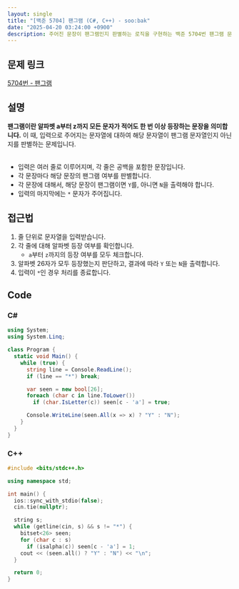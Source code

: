 ```yaml
---
layout: single
title: "[백준 5704] 팬그램 (C#, C++) - soo:bak"
date: "2025-04-20 03:24:00 +0900"
description: 주어진 문장이 팬그램인지 판별하는 로직을 구현하는 백준 5704번 팬그램 문제의 C# 및 C++ 풀이 및 해설
---
```


## 문제 링크
[5704번 - 팬그램](https://www.acmicpc.net/problem/5704)

## 설명
**팬그램이란 알파벳 a부터 z까지 모든 문자가 적어도 한 번 이상 등장하는 문장을 의미합니다.**
이 때, 입력으로 주어지는 문자열에 대하여 해당 문자열이 팬그램 문자열인지 아닌지를 판별하는 문제입니다. <br>
<br>

- 입력은 여러 줄로 이루어지며, 각 줄은 공백을 포함한 문장입니다.
- 각 문장마다 해당 문장의 팬그램 여부를 판별합니다.
- 각 문장에 대해서, 해당 문장이 팬그램이면 `Y`를, 아니면 `N`을 출력해야 합니다.
- 입력의 마지막에는 `*` 문자가 주어집니다.


## 접근법

1. 줄 단위로 문자열을 입력받습니다.
2. 각 줄에 대해 알파벳 등장 여부를 확인합니다.
   - `a`부터 `z`까지의 등장 여부를 모두 체크합니다.
3. 알파벳 26자가 모두 등장했는지 판단하고, 결과에 따라 `Y` 또는 `N`을 출력합니다.
4. 입력이 `*`인 경우 처리를 종료합니다.


## Code

### C#
```csharp
using System;
using System.Linq;

class Program {
  static void Main() {
    while (true) {
      string line = Console.ReadLine();
      if (line == "*") break;

      var seen = new bool[26];
      foreach (char c in line.ToLower())
        if (char.IsLetter(c)) seen[c - 'a'] = true;

      Console.WriteLine(seen.All(x => x) ? "Y" : "N");
    }
  }
}
```

### C++
```cpp
#include <bits/stdc++.h>

using namespace std;

int main() {
  ios::sync_with_stdio(false);
  cin.tie(nullptr);

  string s;
  while (getline(cin, s) && s != "*") {
    bitset<26> seen;
    for (char c : s)
      if (isalpha(c)) seen[c - 'a'] = 1;
    cout << (seen.all() ? "Y" : "N") << "\n";
  }

  return 0;
}
```
